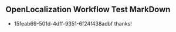 ## OpenLocalization Workflow Test MarkDown
* 15feab69-501d-4dff-9351-6f24f438adbf thanks!

<!--HONumber=Jul16_HO3-->



